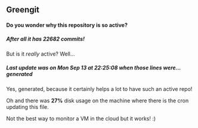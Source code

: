 ## Greengit

#### Do you wonder why this repository is so active?

##### After all it has 22682 commits!

But is it *really* active? Well...

##### Last update was on Mon Sep 13 at 22:25:08 when those lines were... generated

Yes, generated, because it certainly helps a lot to have such an active repo!

Oh and there was **27%** disk usage on the machine
where there is the cron updating this file.

Not the best way to monitor a VM in the cloud but it works! :)
